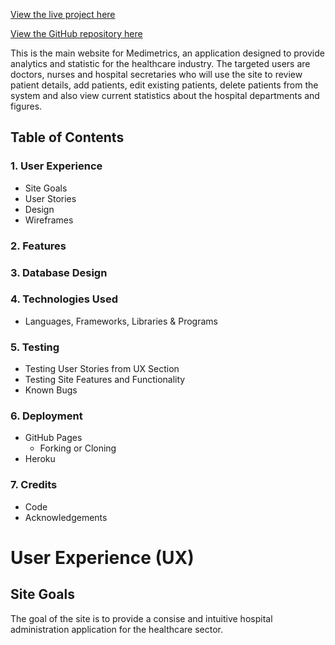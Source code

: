[View the live project here](http://clacken-ms3.herokuapp.com)

[View the GitHub repository here](https://github.com/clacken-dev/ms3)

This is the main website for Medimetrics, an application designed to provide analytics and statistic for the healthcare industry. The targeted users are doctors, nurses and hospital secretaries who will use the site to review patient details, add patients, edit existing patients, delete patients from the system and also view current statistics about the hospital departments and figures. 

## Table of Contents
### 1. User Experience
   - Site Goals
   - User Stories
   - Design
   - Wireframes
### 2. Features
### 3. Database Design
### 4. Technologies Used
   - Languages, Frameworks, Libraries & Programs
### 5. Testing
   - Testing User Stories from UX Section
   - Testing Site Features and Functionality
   - Known Bugs
### 6. Deployment
   - GitHub Pages
     - Forking or Cloning
   - Heroku
### 7. Credits
   - Code
   - Acknowledgements

# User Experience (UX)
## Site Goals
The goal of the site is to provide a consise and intuitive hospital administration application for the healthcare sector. 

